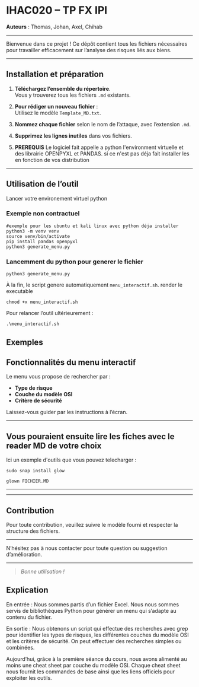# IHAC020 – TP FX IPI

**Auteurs** : Thomas, Johan, Axel, Chihab

---
Bienvenue dans ce projet ! Ce dépôt contient tous les fichiers nécessaires pour travailler efficacement sur l’analyse des risques liés aux biens.

---
## Installation et préparation

1. **Téléchargez l’ensemble du répertoire**.  
   Vous y trouverez tous les fichiers `.md` existants.

2. **Pour rédiger un nouveau fichier** :  
   Utilisez le modèle `Template_MD.txt`.

3. **Nommez chaque fichier** selon le nom de l’attaque, avec l’extension `.md`.

4. **Supprimez les lignes inutiles** dans vos fichiers.

5. **PREREQUIS** Le logiciel fait appelle a python l'environment virtuelle et des librairie OPENPYXL et PANDAS. si ce n'est pas déja fait installer les en fonction de vos distribution


---
## Utilisation de l’outil
Lancer votre environement virtuel python
### Exemple non contractuel
   ```
   #exemple pour les ubuntu et kali linux avec python déja installer
   python3 -m venv venv
   source venv/bin/activate
   pip install pandas openpyxl
   python3 generate_menu.py
   ```
### Lancemment du python pour generer le fichier
```
python3 generate_menu.py
```

À la fin, le script genere automatiquement `menu_interactif.sh`.
render le executable
```
chmod +x menu_interactif.sh
```

Pour relancer l’outil ultérieurement :
```
.\menu_interactif.sh
```
## Exemples


## Fonctionnalités du menu interactif

Le menu vous propose de rechercher par :

- **Type de risque**
- **Couche du modèle OSI**
- **Critère de sécurité**

Laissez-vous guider par les instructions à l’écran.

---
## Vous pouraient ensuite lire les fiches avec le reader MD de votre choix

Ici un exemple d'outils que vous pouvez telecharger :
```
sudo snap install glow
```
```
glown FICHIER.MD
```
---
---


## Contribution

Pour toute contribution, veuillez suivre le modèle fourni et respecter la structure des fichiers.

---
N’hésitez pas à nous contacter pour toute question ou suggestion d’amélioration.

---
> *Bonne utilisation !*


## Explication
En entrée : Nous sommes partis d’un fichier Excel.
Nous nous sommes servis de bibliothèques Python pour générer un menu qui s’adapte au contenu du fichier.

En sortie : Nous obtenons un script qui effectue des recherches avec grep pour identifier les types de risques, les différentes couches du modèle OSI et les critères de sécurité.
On peut effectuer des recherches simples ou combinées.

Aujourd’hui, grâce à la première séance du cours, nous avons alimenté au moins une cheat sheet par couche du modèle OSI.
Chaque cheat sheet nous fournit les commandes de base ainsi que les liens officiels pour exploiter les outils.
